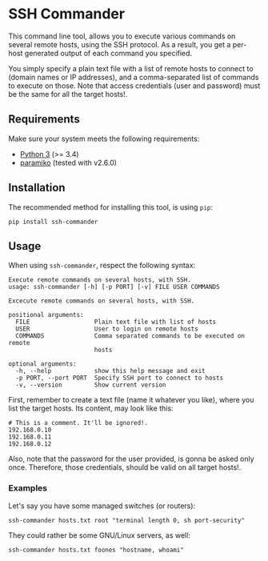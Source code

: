 # SSH Commander
This command line tool, allows you to execute various commands on several remote hosts,
using the SSH protocol. As a result, you get a per-host generated output of each
command you specified.

You simply specify a plain text file with a list of remote hosts to connect to (domain names
or IP addresses), and a comma-separated list of commands to execute on those. Note that
access credentials (user and password) must be the same for all the target hosts!.

## Requirements
Make sure your system meets the following requirements:
* [Python 3](https://www.python.org/downloads/) (>= 3.4)
* [paramiko](https://github.com/paramiko/paramiko) (tested with v2.6.0)

## Installation
The recommended method for installing this tool, is using `pip`:
```
pip install ssh-commander
```

## Usage
When using `ssh-commander`, respect the following syntax:
```
Execute remote commands on several hosts, with SSH.
usage: ssh-commander [-h] [-p PORT] [-v] FILE USER COMMANDS

Excecute remote commands on several hosts, with SSH.

positional arguments:
  FILE                  Plain text file with list of hosts
  USER                  User to login on remote hosts
  COMMANDS              Comma separated commands to be executed on remote
                        hosts

optional arguments:
  -h, --help            show this help message and exit
  -p PORT, --port PORT  Specify SSH port to connect to hosts
  -v, --version         Show current version
```
First, remember to create a text file (name it whatever you like), where you
list the target hosts. Its content, may look like this:
```
# This is a comment. It'll be ignored!.
192.168.0.10
192.168.0.11
192.168.0.12
```
Also, note that the password for the user provided, is gonna be asked only
once. Therefore, those credentials, should be valid on all target hosts!.

### Examples
Let's say you have some managed switches (or routers): 
```
ssh-commander hosts.txt root "terminal length 0, sh port-security"
```
They could rather be some GNU/Linux servers, as well:
```
ssh-commander hosts.txt foones "hostname, whoami"
```
